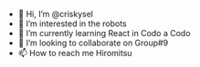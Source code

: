 - 👋 Hi, I’m @criskysel
- 👀 I’m interested in the robots 
- 🌱 I’m currently learning React in Codo a Codo
- 💞️ I’m looking to collaborate on Group#9
- 📫 How to reach me Hiromitsu 

<!---
criskysel/criskysel is a ✨ special ✨ repository because its `README.md` (this file) appears on your GitHub profile.
You can click the Preview link to take a look at your changes.
---
